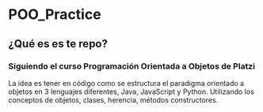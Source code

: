 # POO_Practice

## ¿Qué es es te repo?

### Siguiendo el curso Programación Orientada a Objetos de Platzi
La idea es tener en código como se estructura el paradigma orientado a objetos en 3 lenguajes diferentes, Java, JavaScript y Python. Utilizando los conceptos de objetos, clases, herencia, métodos constructores.

